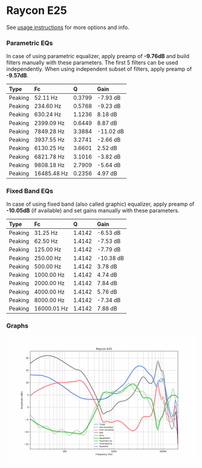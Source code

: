 # Raycon E25
See [usage instructions](https://github.com/jaakkopasanen/AutoEq#usage) for more options and info.

### Parametric EQs
In case of using parametric equalizer, apply preamp of **-9.76dB** and build filters manually
with these parameters. The first 5 filters can be used independently.
When using independent subset of filters, apply preamp of **-9.57dB**.

| Type    | Fc          |      Q | Gain      |
|:--------|:------------|:-------|:----------|
| Peaking | 52.11 Hz    | 0.3799 | -7.93 dB  |
| Peaking | 234.60 Hz   | 0.5768 | -9.23 dB  |
| Peaking | 630.24 Hz   | 1.1236 | 8.18 dB   |
| Peaking | 2399.09 Hz  | 0.6449 | 8.87 dB   |
| Peaking | 7849.28 Hz  | 3.3884 | -11.02 dB |
| Peaking | 3937.55 Hz  | 3.2741 | -2.66 dB  |
| Peaking | 6130.25 Hz  | 3.6601 | 2.52 dB   |
| Peaking | 6821.78 Hz  | 3.1016 | -3.82 dB  |
| Peaking | 9808.18 Hz  | 2.7909 | -5.64 dB  |
| Peaking | 16485.48 Hz | 0.2356 | 4.97 dB   |

### Fixed Band EQs
In case of using fixed band (also called graphic) equalizer, apply preamp of **-10.05dB**
(if available) and set gains manually with these parameters.

| Type    | Fc          |      Q | Gain      |
|:--------|:------------|:-------|:----------|
| Peaking | 31.25 Hz    | 1.4142 | -6.53 dB  |
| Peaking | 62.50 Hz    | 1.4142 | -7.53 dB  |
| Peaking | 125.00 Hz   | 1.4142 | -7.79 dB  |
| Peaking | 250.00 Hz   | 1.4142 | -10.38 dB |
| Peaking | 500.00 Hz   | 1.4142 | 3.78 dB   |
| Peaking | 1000.00 Hz  | 1.4142 | 4.74 dB   |
| Peaking | 2000.00 Hz  | 1.4142 | 7.84 dB   |
| Peaking | 4000.00 Hz  | 1.4142 | 5.76 dB   |
| Peaking | 8000.00 Hz  | 1.4142 | -7.34 dB  |
| Peaking | 16000.01 Hz | 1.4142 | 7.88 dB   |

### Graphs
![](./Raycon%20E25.png)